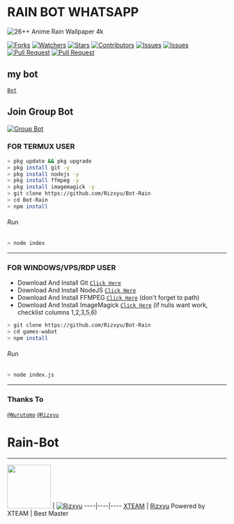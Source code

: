 # RAIN BOT WHATSAPP

![26++ Anime Rain Wallpaper 4k](https://user-images.githubusercontent.com/88314302/131470544-d1ae64d2-b0e3-40cb-a0ea-7a26a073b5d1.jpeg)

<a href="https://github.com/Rizxyu/Bot-Rain/network/members"><img title="Forks" src="https://img.shields.io/github/forks/Rizxyu/Bot-Rain?label=Forks&color=blue&style=flat-square"></a>
<a href="https://github.com/Rizxyu/Bot-Rain/watchers"><img title="Watchers" src="https://img.shields.io/github/watchers/Rizxyu/Bot-Rain?label=Watchers&color=green&style=flat-square"></a>
<a href="https://github.com/Rizxyu/Bot-Rain/stargazers"><img title="Stars" src="https://img.shields.io/github/stars/Rizxyu/Bot-Rain?label=Stars&color=yellow&style=flat-square"></a>
<a href="https://github.com/Rizxyu/Bot-Rain/graphs/contributors"><img title="Contributors" src="https://img.shields.io/github/contributors/Rizxyu/Bot-Rain?label=Contributors&color=blue&style=flat-square"></a>
<a href="https://github.com/Rizxyu/Bot-Rain/issues"><img title="Issues" src="https://img.shields.io/github/issues/Rizxyu/Bot-Rain?label=Issues&color=success&style=flat-square"></a>
<a href="https://github.com/Rizxyu/Bot-Rain/issues?q=is%3Aissue+is%3Aclosed"><img title="Issues" src="https://img.shields.io/github/issues-closed/Rizxyu/Bot-Rain?label=Issues&color=red&style=flat-square"></a>
<a href="https://github.com/Rizxyu/Bot-Rain/pulls"><img title="Pull Request" src="https://img.shields.io/github/issues-pr/Rizxyu/Bot-Rain?label=PullRequest&color=success&style=flat-square"></a>
<a href="https://github.com/Rizxyu/Bot-Rain/pulls?q=is%3Apr+is%3Aclosed"><img title="Pull Request" src="https://img.shields.io/github/issues-pr-closed/Rizxyu/Bot-Rain?label=PullRequest&color=red&style=flat-square"></a>
## my bot
[` Bot `](https://wa.me/62823283033321)

## Join Group Bot
[![Group Bot](https://img.shields.io/badge/WhatsApp%20Group-25D366?style=for-the-badge&logo=whatsapp&logoColor=white)](https://chat.whatsapp.com/Lb4Emjih98rBiCZiZoS2eM)

### FOR TERMUX USER
```bash
> pkg update && pkg upgrade
> pkg install git -y
> pkg install nodejs -y
> pkg install ffmpeg -y
> pkg install imagemagick -y
> git clone https://github.com/Rizxyu/Bot-Rain
> cd Bot-Rain
> npm install
```
###### Run
```bash
> node index
```
---------

### FOR WINDOWS/VPS/RDP USER
* Download And Install Git [`Click Here`](https://git-scm.com/downloads) <br>
* Download And Install NodeJS [`Click Here`](https://nodejs.org/en/download) <br>
* Download And Install FFMPEG [`Click Here`](https://ffmpeg.org/download.html) (don't forget to path) 
* Download And Install ImageMagick [`Click Here`](https://imagemagick.org/script/download.php) (if nulis want work,  checklist columns 1,2,3,5,6) 
```bash
> git clone https://github.com/Rizxyu/Bot-Rain
> cd games-wabot
> npm install
```
###### Run
```bash
> node index.js
```
--------------

### Thanks To 
[`@Nurutomo`](https://github.com/Nurutomo)
[`@Rizxyu`](https://github.com/Rizxyu)
# Rain-Bot

---------

<a href="https://api.xteam.xyz"><img src="https://i.ibb.co/7j0vtwz/xlogo.png" width="100" height="100"></a> | [![Rizxyu](https://github.com/Rizxyu.png?size=100)](https://github.com/Rizxyu)
----|----|----
[XTEAM](https://api.xteam.xyz/) | [Rizxyu](https://github.com/Rizxyu)
Powered by XTEAM | Best Master
